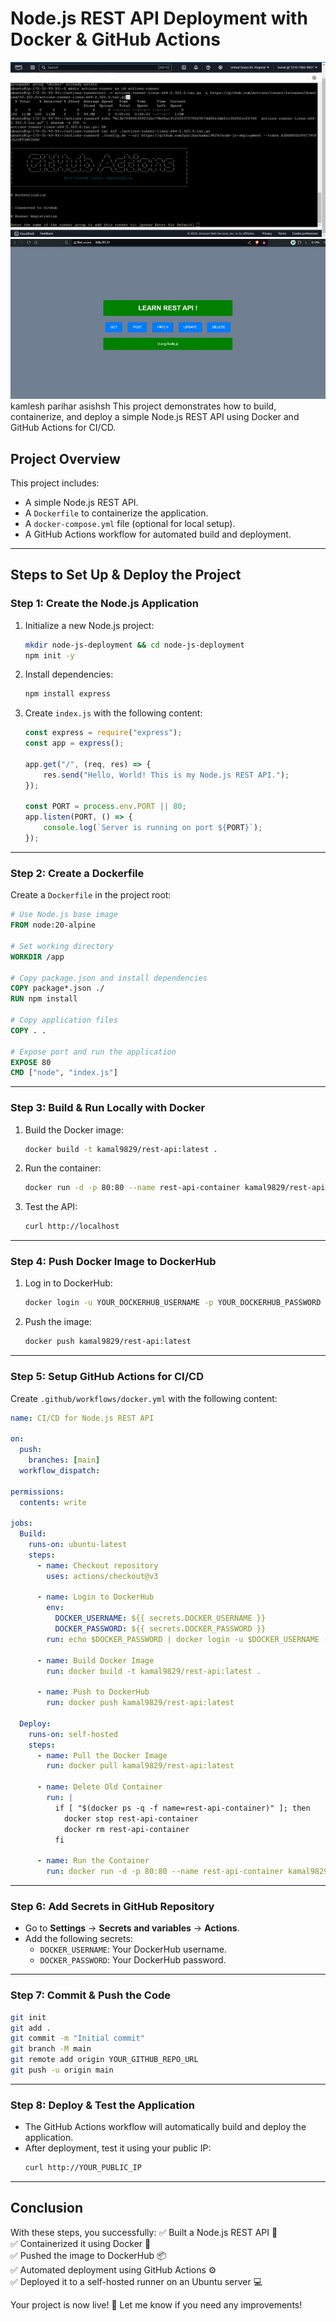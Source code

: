 # Node.js REST API Deployment with Docker & GitHub Actions
![alt text](ss/4.png)
![alt text](ss/1.webp)
kamlesh parihar asishsh
This project demonstrates how to build, containerize, and deploy a simple Node.js REST API using Docker and GitHub Actions for CI/CD.

## **Project Overview**

This project includes:

- A simple Node.js REST API.
- A `Dockerfile` to containerize the application.
- A `docker-compose.yml` file (optional for local setup).
- A GitHub Actions workflow for automated build and deployment.

---

## **Steps to Set Up & Deploy the Project**

### **Step 1: Create the Node.js Application**

1. Initialize a new Node.js project:
   ```sh
   mkdir node-js-deployment && cd node-js-deployment
   npm init -y
   ```
2. Install dependencies:
   ```sh
   npm install express
   ```
3. Create `index.js` with the following content:
   ```js
   const express = require("express");
   const app = express();

   app.get("/", (req, res) => {
       res.send("Hello, World! This is my Node.js REST API.");
   });

   const PORT = process.env.PORT || 80;
   app.listen(PORT, () => {
       console.log(`Server is running on port ${PORT}`);
   });
   ```

---

### **Step 2: Create a Dockerfile**

Create a `Dockerfile` in the project root:

```Dockerfile
# Use Node.js base image
FROM node:20-alpine

# Set working directory
WORKDIR /app

# Copy package.json and install dependencies
COPY package*.json ./
RUN npm install

# Copy application files
COPY . .

# Expose port and run the application
EXPOSE 80
CMD ["node", "index.js"]
```

---

### **Step 3: Build & Run Locally with Docker**

1. Build the Docker image:
   ```sh
   docker build -t kamal9829/rest-api:latest .
   ```
2. Run the container:
   ```sh
   docker run -d -p 80:80 --name rest-api-container kamal9829/rest-api
   ```
3. Test the API:
   ```sh
   curl http://localhost
   ```

---

### **Step 4: Push Docker Image to DockerHub**

1. Log in to DockerHub:
   ```sh
   docker login -u YOUR_DOCKERHUB_USERNAME -p YOUR_DOCKERHUB_PASSWORD
   ```
2. Push the image:
   ```sh
   docker push kamal9829/rest-api:latest
   ```

---

### **Step 5: Setup GitHub Actions for CI/CD**

Create `.github/workflows/docker.yml` with the following content:

```yaml
name: CI/CD for Node.js REST API

on:
  push:
    branches: [main]
  workflow_dispatch:

permissions:
  contents: write

jobs:
  Build:
    runs-on: ubuntu-latest
    steps:
      - name: Checkout repository
        uses: actions/checkout@v3

      - name: Login to DockerHub
        env:
          DOCKER_USERNAME: ${{ secrets.DOCKER_USERNAME }}
          DOCKER_PASSWORD: ${{ secrets.DOCKER_PASSWORD }}
        run: echo $DOCKER_PASSWORD | docker login -u $DOCKER_USERNAME --password-stdin

      - name: Build Docker Image
        run: docker build -t kamal9829/rest-api:latest .

      - name: Push to DockerHub
        run: docker push kamal9829/rest-api:latest

  Deploy:
    runs-on: self-hosted
    steps:
      - name: Pull the Docker Image
        run: docker pull kamal9829/rest-api:latest

      - name: Delete Old Container
        run: |
          if [ "$(docker ps -q -f name=rest-api-container)" ]; then
            docker stop rest-api-container
            docker rm rest-api-container
          fi

      - name: Run the Container
        run: docker run -d -p 80:80 --name rest-api-container kamal9829/rest-api
```

---

### **Step 6: Add Secrets in GitHub Repository**

- Go to **Settings** → **Secrets and variables** → **Actions**.
- Add the following secrets:
  - `DOCKER_USERNAME`: Your DockerHub username.
  - `DOCKER_PASSWORD`: Your DockerHub password.

---

### **Step 7: Commit & Push the Code**

```sh
git init
git add .
git commit -m "Initial commit"
git branch -M main
git remote add origin YOUR_GITHUB_REPO_URL
git push -u origin main
```

---

### **Step 8: Deploy & Test the Application**

- The GitHub Actions workflow will automatically build and deploy the application.
- After deployment, test it using your public IP:
  ```sh
  curl http://YOUR_PUBLIC_IP
  ```

---

## **Conclusion**

With these steps, you successfully: ✅ Built a Node.js REST API 🚀\
✅ Containerized it using Docker 🐳\
✅ Pushed the image to DockerHub 📦\
✅ Automated deployment using GitHub Actions ⚙️\
✅ Deployed it to a self-hosted runner on an Ubuntu server 💻

Your project is now live! 🎉 Let me know if you need any improvements!

